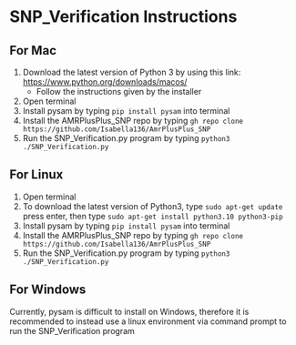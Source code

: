 # SNP_Verification Instructions

## For Mac

1. Download the latest version of Python 3 by using this link: https://www.python.org/downloads/macos/
    - Follow the instructions given by the installer
2. Open terminal
3. Install pysam by typing `pip install pysam` into terminal
4. Install the AMRPlusPlus_SNP repo by typing `gh repo clone https://github.com/Isabella136/AmrPlusPlus_SNP`
5. Run the SNP_Verification.py program by typing `python3 ./SNP_Verification.py`

## For Linux

1. Open terminal
2. To download the latest version of Python3, type `sudo apt-get update` press enter, then type `sudo apt-get install python3.10 python3-pip`
3. Install pysam by typing `pip install pysam` into terminal
4. Install the AMRPlusPlus_SNP repo by typing `gh repo clone https://github.com/Isabella136/AmrPlusPlus_SNP`
5. Run the SNP_Verification.py program by typing `python3 ./SNP_Verification.py`

## For Windows

Currently, pysam is difficult to install on Windows, therefore it is recommended to instead use a linux environment via command prompt to run the SNP_Verification program
